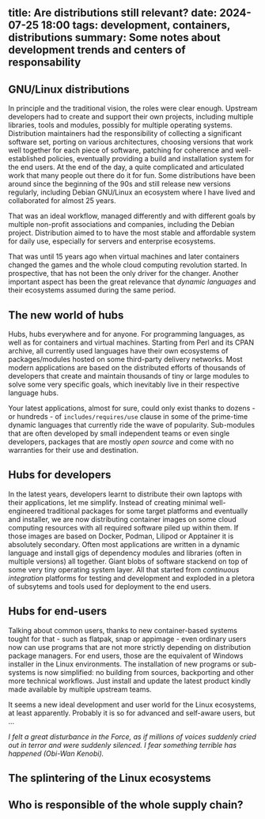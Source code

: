 title: Are distributions still relevant?
date: 2024-07-25 18:00
tags: development, containers, distributions
summary: Some notes about development trends and centers of responsability
---

## GNU/Linux distributions

In principle and the traditional vision, the roles were clear enough. Upstream
developers had to create and support their own projects, including multiple
libraries, tools and modules, possibly for multiple operating systems.
Distribution maintainers had the responsibility of collecting a significant software
set, porting on various architectures, choosing versions that work well together
for each piece of software, patching for coherence and well-established
policies, eventually providing a build and installation system for the end
users. At the end of the day, a quite complicated and articulated work that
many people out there do it for fun. Some distributions have been around since the
beginning of the 90s and still release new versions regularly, including Debian GNU/Linux 
an ecosystem where I have lived and collaborated for almost 25 years.

That was an ideal workflow, managed differently and with different goals
by multiple non-profit associations and companies, including the Debian project.
Distribution aimed to to have the most stable and affordable system for
daily use, especially for servers and enterprise ecosystems.

That was until 15 years ago when virtual machines and later containers
changed the games and the whole cloud computing revolution started. In
prospective, that has not been the only driver for the changer. Another important
aspect has been the great relevance that _dynamic languages_ and their ecosystems
assumed during the same period.

## The new world of hubs

Hubs, hubs everywhere and for anyone. For programming languages, as well as for
containers and virtual machines. Starting from Perl and its CPAN archive, all
currently used languages have their own ecosystems of packages/modules hosted
on some third-party delivery networks. Most modern applications are based on
the distributed efforts of thousands of developers that create and maintain 
thousands of tiny or large modules to solve some very specific goals, which 
inevitably live in their respective language hubs. 

Your latest applications, almost for sure, could only exist thanks to dozens - or
hundreds - of `includes/requires/use` clause in some of the prime-time dynamic languages
that currently ride the wave of popularity. Sub-modules that are often developed by
small independent teams or even single developers, packages that are mostly
_open source_ and come with no warranties for their use and destination.

## Hubs for developers

In the latest years, developers learnt to distribute their own laptops with their applications, let me 
simplify. Instead of creating minimal well-engineered traditional packages for some target platforms 
and eventually and installer, we are now distributing container images on some cloud computing resources
with all required software piled up within them. If those images are based on Docker, Podman,
Lilipod or Apptainer it is absolutely secondary. Often most applications are written
in a dynamic language and install gigs of dependency modules and libraries (often
in multiple versions) all together. Giant blobs of software stackend on top of some
very tiny operating system layer. All that started from _continuous integration_
platforms for testing and development and exploded in a pletora of subsytems and tools used for
deployment to the end users.

## Hubs for end-users

Talking about common users, thanks to new container-based systems tought for that - such as
flatpak, snap or appimage - even ordinary users now can use programs that are not more
strictly depending on distribution package managers. For end users, those are the equivalent of Windows
installer in the Linux environments. The installation of new programs or sub-systems is now
simplified: no building from sources, backporting and other more technical workflows. Just install
and update the latest product kindly made available by multiple upstream teams.

It seems a new ideal development and user world for the Linux ecosystems, at least apparently.
Probably it is so for advanced and self-aware users, but ...

_I felt a great disturbance in the Force, as if millions of voices suddenly cried out in terror and 
were suddenly silenced. I fear something terrible has happened (Obi-Wan Kenobi)._

## The splintering of the Linux ecosystems



## Who is responsible of the whole supply chain?
